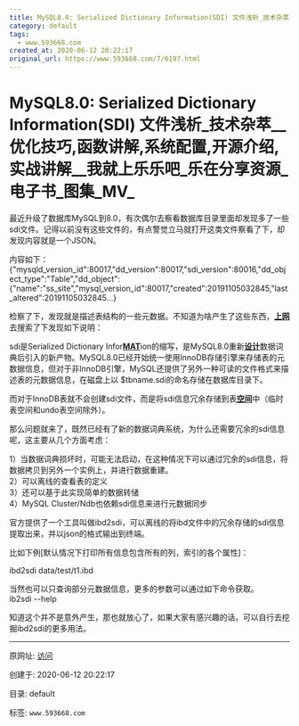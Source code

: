 ```yaml
---
title: MySQL8.0: Serialized Dictionary Information(SDI) 文件浅析_技术杂萃__优化技巧,函数讲解,系统配置,开源介绍,实战讲解__我就上乐乐吧_乐在分享资源_电子书_图集_MV_
category: default
tags: 
  - www.593668.com
created_at: 2020-06-12 20:22:17
original_url: https://www.593668.com/7/6197.html
---
```



# MySQL8.0: Serialized Dictionary Information(SDI) 文件浅析_技术杂萃__优化技巧,函数讲解,系统配置,开源介绍,实战讲解__我就上乐乐吧_乐在分享资源_电子书_图集_MV_

最近升级了数据库MySQL到8.0，有次偶尔去察看数据库目录里面却发现多了一些sdi文件。记得以前没有这些文件的，有点警觉立马就打开这类文件察看了下，却发现内容就是一个JSON。  
  
内容如下：  
{"mysqld\_version\_id":80017,"dd\_version":80017,"sdi\_version":80016,"dd\_object\_type":"Table","dd\_object":{"name":"ss\_site","mysql\_version\_id":80017,"created":20191105032845,"last\_altered":20191105032845...}  
  
检察了下，发现就是描述表结构的一些元数据。不知道为啥产生了这些东西，[**上网**](https://www.593668.com/search-%E4%B8%8A%E7%BD%91.html)去搜索了下发现如下说明：  
  
sdi是Serialized Dictionary Infor[**MAT**](https://www.593668.com/search-MAT.html)ion的缩写，是MySQL8.0重新[**设计**](https://www.593668.com/search-%E8%AE%BE%E8%AE%A1.html)数据词典后引入的新产物。MySQL8.0已经开始统一使用InnoDB存储引擎来存储表的元数据信息，但对于非InnoDB引擎，MySQL还提供了另外一种可读的文件格式来描述表的元数据信息，在磁盘上以 $tbname.sdi的命名存储在数据库目录下。  
  
而对于InnoDB表就不会创建sdi文件，而是将sdi信息冗余存储到表[**空间**](https://www.593668.com/search-%E7%A9%BA%E9%97%B4.html)中（临时表空间和undo表空间除外）。  
  
那么问题就来了，既然已经有了新的数据词典系统，为什么还需要冗余的sdi信息呢，这主要从几个方面考虑：  
  
1）当数据词典损坏时，可能无法启动，在这种情况下可以通过冗余的sdi信息，将数据拷贝到另外一个实例上，并进行数据重建。  
2）可以离线的查看表的定义  
3）还可以基于此实现简单的数据转储  
4）MySQL Cluster/Ndb也依赖sdi信息来进行元数据同步  
  
官方提供了一个工具叫做ibd2sdi，可以离线的将ibd文件中的冗余存储的sdi信息提取出来，并以json的格式输出到终端。  
  
比如下例\[默认情况下打印所有信息包含所有的列，索引的各个属性\]：  
  
ibd2sdi data/test/t1.ibd  
  
当然也可以只查询部分元数据信息，更多的参数可以通过如下命令获取。  
ib2sdi --help  
  
知道这个并不是意外产生，那也就放心了，如果大家有感兴趣的话，可以自行去挖掘ibd2sdi的更多用法。

---------------------------------------------------


原网址: [访问](https://www.593668.com/7/6197.html)

创建于: 2020-06-12 20:22:17

目录: default

标签: `www.593668.com`

